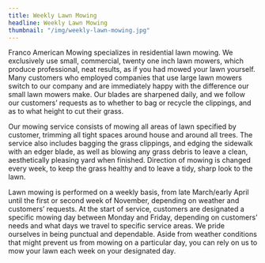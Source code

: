 ```yaml
---
title: Weekly Lawn Mowing
headline: Weekly Lawn Mowing
thumbnail: "/img/weekly-lawn-mowing.jpg"
---
```


Franco American Mowing specializes in residential lawn mowing. We exclusively use small, commercial, twenty one inch lawn mowers, which produce professional, neat results, as if you had mowed your lawn yourself. Many customers who employed companies that use large lawn mowers switch to our company and are immediately happy with the difference our small lawn mowers make. Our blades are sharpened daily, and we follow our customers’ requests as to whether to bag or recycle the clippings, and as to what height to cut their grass.

Our mowing service consists of mowing all areas of lawn specified by customer, trimming all tight spaces around house and around all trees. The service also includes bagging the grass clippings, and edging the sidewalk with an edger blade, as well as blowing any grass debris to leave a clean, aesthetically pleasing yard when finished. Direction of mowing is changed every week, to keep the grass healthy and to leave a tidy, sharp look to the lawn.

Lawn mowing is performed on a weekly basis, from late March/early April until the first or second week of November, depending on weather and customers’ requests. At the start of service, customers are designated a specific mowing day between Monday and Friday, depending on customers’ needs and what days we travel to specific service areas. We pride ourselves in being punctual and dependable. Aside from weather conditions that might prevent us from mowing on a particular day, you can rely on us to mow your lawn each week on your designated day.
